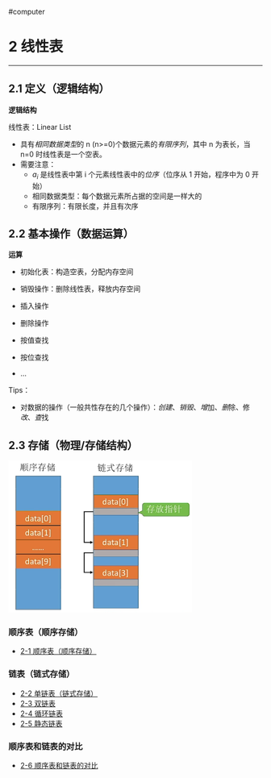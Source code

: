 #computer 
# 2 线性表
---
## 2.1 定义（逻辑结构）

**逻辑结构**

线性表：Linear List
- 具有*相同数据类型*的 n (n>=0)个数据元素的*有限序列*，其中 n 为表长，当 n=0 时线性表是一个空表。
- 需要注意：
	- $a_i$ 是线性表中第 i 个元素线性表中的*位序*（位序从 1 开始，程序中为 0 开始）
	- 相同数据类型：每个数据元素所占据的空间是一样大的
	- 有限序列：有限长度，并且有次序

## 2.2 基本操作（数据运算）

**运算**

- 初始化表：构造空表，分配内存空间
- 销毁操作：删除线性表，释放内存空间

- 插入操作
- 删除操作

- 按值查找
- 按位查找

- ...

Tips：
- 对数据的操作（一般共性存在的几个操作）：*创建*、*销毁*、*增*加、*删*除、修*改*、*查*找

## 2.3 存储（物理/存储结构）

![](libs/img/Pasted%20image%2020231208105737.png)

### 顺序表（顺序存储）

- [2-1 顺序表（顺序存储）](libs/2-1%20顺序表（顺序存储）.md)

### 链表（链式存储）

- [2-2 单链表（链式存储）](libs/2-2%20单链表（链式存储）.md)
- [2-3 双链表](libs/2-3%20双链表.md)
- [2-4 循环链表](libs/2-4%20循环链表.md)
- [2-5 静态链表](libs/2-5%20静态链表.md)

### 顺序表和链表的对比

- [2-6 顺序表和链表的对比](libs/2-6%20顺序表和链表的对比.md)


